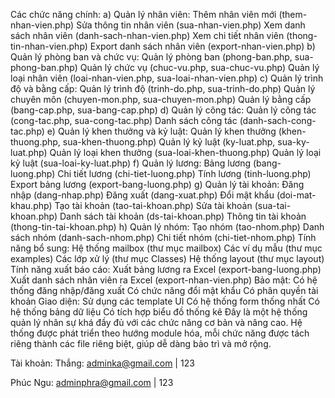 Các chức năng chính:
a) Quản lý nhân viên:
Thêm nhân viên mới (them-nhan-vien.php)
Sửa thông tin nhân viên (sua-nhan-vien.php)
Xem danh sách nhân viên (danh-sach-nhan-vien.php)
Xem chi tiết nhân viên (thong-tin-nhan-vien.php)
Export danh sách nhân viên (export-nhan-vien.php)
b) Quản lý phòng ban và chức vụ:
Quản lý phòng ban (phong-ban.php, sua-phong-ban.php)
Quản lý chức vụ (chuc-vu.php, sua-chuc-vu.php)
Quản lý loại nhân viên (loai-nhan-vien.php, sua-loai-nhan-vien.php)
c) Quản lý trình độ và bằng cấp:
Quản lý trình độ (trinh-do.php, sua-trinh-do.php)
Quản lý chuyên môn (chuyen-mon.php, sua-chuyen-mon.php)
Quản lý bằng cấp (bang-cap.php, sua-bang-cap.php)
d) Quản lý công tác:
Quản lý công tác (cong-tac.php, sua-cong-tac.php)
Danh sách công tác (danh-sach-cong-tac.php)
e) Quản lý khen thưởng và kỷ luật:
Quản lý khen thưởng (khen-thuong.php, sua-khen-thuong.php)
Quản lý kỷ luật (ky-luat.php, sua-ky-luat.php)
Quản lý loại khen thưởng (sua-loai-khen-thuong.php)
Quản lý loại kỷ luật (sua-loai-ky-luat.php)
f) Quản lý lương:
Bảng lương (bang-luong.php)
Chi tiết lương (chi-tiet-luong.php)
Tính lương (tinh-luong.php)
Export bảng lương (export-bang-luong.php)
g) Quản lý tài khoản:
Đăng nhập (dang-nhap.php)
Đăng xuất (dang-xuat.php)
Đổi mật khẩu (doi-mat-khau.php)
Tạo tài khoản (tao-tai-khoan.php)
Sửa tài khoản (sua-tai-khoan.php)
Danh sách tài khoản (ds-tai-khoan.php)
Thông tin tài khoản (thong-tin-tai-khoan.php)
h) Quản lý nhóm:
Tạo nhóm (tao-nhom.php)
Danh sách nhóm (danh-sach-nhom.php)
Chi tiết nhóm (chi-tiet-nhom.php)
Tính năng bổ sung:
Hệ thống mailbox (thư mục mailbox)
Các ví dụ mẫu (thư mục examples)
Các lớp xử lý (thư mục Classes)
Hệ thống layout (thư mục layout)
Tính năng xuất báo cáo:
Xuất bảng lương ra Excel (export-bang-luong.php)
Xuất danh sách nhân viên ra Excel (export-nhan-vien.php)
Bảo mật:
Có hệ thống đăng nhập/đăng xuất
Có chức năng đổi mật khẩu
Có phân quyền tài khoản
Giao diện:
Sử dụng các template UI
Có hệ thống form thống nhất
Có hệ thống bảng dữ liệu
Có tích hợp biểu đồ thống kê
Đây là một hệ thống quản lý nhân sự khá đầy đủ với các chức năng cơ bản và nâng cao. Hệ thống được phát triển theo hướng module hóa, mỗi chức năng được tách riêng thành các file riêng biệt, giúp dễ dàng bảo trì và mở rộng.


Tài khoản:
Thắng:
adminka@gmail.com   |   123

Phúc Ngu:
adminphra@gmail.com | 123
